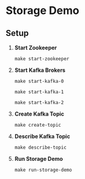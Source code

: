# Storage Demo

## Setup

1. **Start Zookeeper**

    ```shell
    make start-zookeeper
    ```

2. **Start Kafka Brokers**

    ```shell
    make start-kafka-0
    ```

    ```shell
    make start-kafka-1
    ```

    ```shell
    make start-kafka-2
    ```

3. **Create Kafka Topic**

    ```shell
    make create-topic
    ```

4. **Describe Kafka Topic**

    ```shell
    make describe-topic
    ```

5. **Run Storage Demo**

    ```shell
    make run-storage-demo
    ```